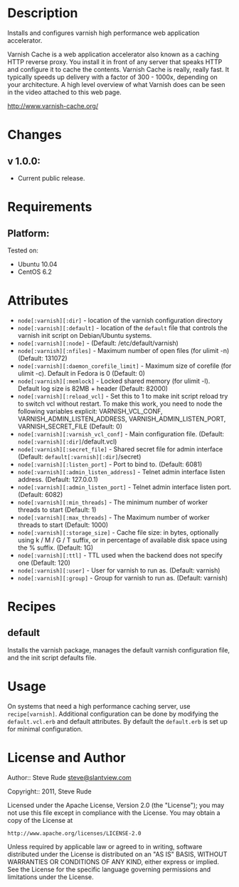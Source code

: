 Description
===========

Installs and configures varnish high performance web application accelerator.

Varnish Cache is a web application accelerator also known as a caching HTTP 
reverse proxy. You install it in front of any server that speaks HTTP and 
configure it to cache the contents. Varnish Cache is really, really fast. 
It typically speeds up delivery with a factor of 300 - 1000x, depending 
on your architecture. A high level overview of what Varnish does can be 
seen in the video attached to this web page.

http://www.varnish-cache.org/

Changes
=======

## v 1.0.0:

* Current public release.

Requirements
============

## Platform:

Tested on:

* Ubuntu 10.04
* CentOS 6.2

Attributes
==========

* `node[:varnish][:dir]` - location of the varnish configuration directory
* `node[:varnish][:default]` - location of the `default` file that controls 
   the varnish init script on Debian/Ubuntu systems.
* `node[:varnish][:node]` -  (Default: /etc/default/varnish)
* `node[:varnish][:nfiles]` - Maximum number of open files (for ulimit -n) 
   (Default: 131072)
* `node[:varnish][:daemon_corefile_limit]` - Maximum size of corefile (for 
   ulimit -c). Default in Fedora is 0 (Default: 0)
* `node[:varnish][:memlock]` - Locked shared memory (for ulimit -l). Default 
   log size is 82MB + header (Default: 82000)
* `node[:varnish][:reload_vcl]` - Set this to 1 to make init script reload try 
   to switch vcl without restart.  To make this work, you need to node the 
   following variables explicit: VARNISH_VCL_CONF, 
   VARNISH_ADMIN_LISTEN_ADDRESS, VARNISH_ADMIN_LISTEN_PORT, VARNISH_SECRET_FILE
   (Default: 0)
* `node[:varnish][:varnish_vcl_conf]` - Main configuration file. (Default: 
  `node[:varnish][:dir]`/default.vcl)
* `node[:varnish][:secret_file]` - Shared secret file for admin interface 
   (Default: `default[:varnish][:dir]`/secret)
* `node[:varnish][:listen_port]` - Port to bind to. (Default: 6081)
* `node[:varnish][:admin_listen_address]` - Telnet admin interface listen 
   address. (Default: 127.0.0.1)
* `node[:varnish][:admin_listen_port]` - Telnet admin interface listen port.
   (Default: 6082)
* `node[:varnish][:min_threads]` - The minimum number of worker threads to 
   start (Default: 1)
* `node[:varnish][:max_threads]` - The Maximum number of worker threads to 
   start (Default: 1000)
* `node[:varnish][:storage_size]` - Cache file size: in bytes, optionally 
   using k / M / G / T suffix, or in percentage of available disk space using 
   the % suffix. (Default: 1G)
* `node[:varnish][:ttl]` - TTL used when the backend does not specify one 
   (Default: 120)
* `node[:varnish][:user]` - User for varnish to run as. (Default: varnish)
* `node[:varnish][:group]` - Group for varnish to run as. (Default: varnish)


Recipes
=======

default
-------

Installs the varnish package, manages the default varnish configuration file, 
and the init script defaults file.

Usage
=====

On systems that need a high performance caching server, use `recipe[varnish]`. 
Additional configuration can be done by modifying the `default.vcl.erb` and 
default attributes. By default the `default.erb` is set up
for minimal configuration.

License and Author
==================

Author:: Steve Rude <steve@slantview.com>

Copyright:: 2011, Steve Rude

Licensed under the Apache License, Version 2.0 (the "License");
you may not use this file except in compliance with the License.
You may obtain a copy of the License at

    http://www.apache.org/licenses/LICENSE-2.0

Unless required by applicable law or agreed to in writing, software
distributed under the License is distributed on an "AS IS" BASIS,
WITHOUT WARRANTIES OR CONDITIONS OF ANY KIND, either express or implied.
See the License for the specific language governing permissions and
limitations under the License.
